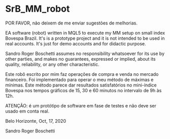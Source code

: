 # SrB_MM_robot

POR FAVOR, não deixem de me enviar sugestões de melhorias.

EA software (robot) written in MQL5 to execute my MM setup on small index Bovespa Brazil. It's is a prototype project and it is not intended to be used in real accounts. It's just for demo accounts and for didactic purpose.

Sandro Roger Boschetti assumes no responsibility whatsoever for its use by other parties, and makes no guarantees, expressed or implied, about its quality, reliability, or any other characteristic.

Este robô escrito por mim faz operações de compra e venda no mercado financeiro. Foi implementado para operar o meu método de máximas e mínimas. Este método parece dar resultados satisfatórios no mini-índice Bovespa nos tempos gráficos de 15, 30 e 60 minutos no intervalo de 9h às 12h.

ATENÇÃO: é um protótipo de software em fase de testes e não deve ser usado em conta real.

Belo Horizonte, Oct, 17, 2020

Sandro Roger Boschetti
